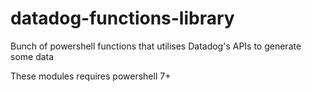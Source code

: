 # datadog-functions-library
Bunch of powershell functions that utilises Datadog's APIs to generate some data

These modules requires powershell 7+